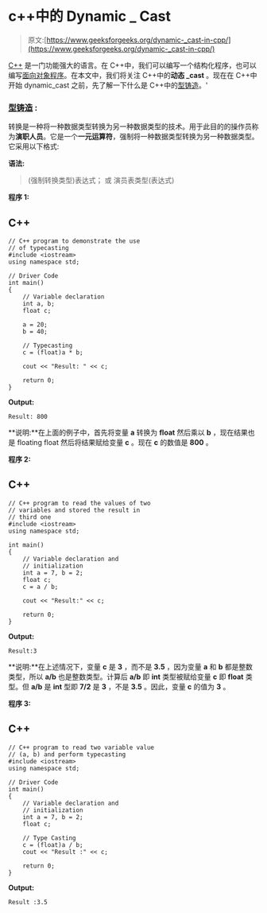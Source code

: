 # c++中的 Dynamic _ Cast

> 原文:[https://www.geeksforgeeks.org/dynamic-_cast-in-cpp/](https://www.geeksforgeeks.org/dynamic-_cast-in-cpp/)

[C++](https://www.geeksforgeeks.org/c-plus-plus/) 是一门功能强大的语言。在 C++中，我们可以编写一个结构化程序，也可以编写[面向对象程序](https://www.geeksforgeeks.org/oops-object-oriented-design/)。在本文中，我们将关注 C++中的**动态 _cast** 。现在在 C++中开始 dynamic_cast 之前，先了解一下什么是 C++中的[型铸造](https://www.geeksforgeeks.org/type-conversion-in-c/)。'

### [<u>型铸造</u>](https://www.geeksforgeeks.org/type-conversion-c/) :

转换是一种将一种数据类型转换为另一种数据类型的技术。用于此目的的操作员称为**演职人员**。它是一个**一元运算符**，强制将一种数据类型转换为另一种数据类型。它采用以下格式:

**语法:**

> (强制转换类型)表达式；
> 或
> 演员表类型(表达式)

**程序 1:**

## C++

```
// C++ program to demonstrate the use
// of typecasting
#include <iostream>
using namespace std;

// Driver Code
int main()
{
    // Variable declaration
    int a, b;
    float c;

    a = 20;
    b = 40;

    // Typecasting
    c = (float)a * b;

    cout << "Result: " << c;

    return 0;
}
```

**Output:**

```
Result: 800

```

**说明:**在上面的例子中，首先将变量 **a** 转换为 **float** 然后乘以 **b** ，现在结果也是 floating float 然后将结果赋给变量 **c** 。现在 **c** 的数值是 **800** 。

**程序 2:**

## C++

```
// C++ program to read the values of two
// variables and stored the result in
// third one
#include <iostream>
using namespace std;

int main()
{
    // Variable declaration and
    // initialization
    int a = 7, b = 2;
    float c;
    c = a / b;

    cout << "Result:" << c;

    return 0;
}
```

**Output:**

```
Result:3

```

**说明:**在上述情况下，变量 **c** 是 **3** ，而不是 **3.5** ，因为变量 **a** 和 **b** 都是整数类型，所以 **a/b** 也是整数类型。计算后 **a/b** 即 **int** 类型被赋给变量 **c** 即 **float** 类型。但 **a/b** 是 **int** 型即 **7/2** 是 **3** ，不是 **3.5** 。因此，变量 **c** 的值为 **3** 。

**程序 3:**

## C++

```
// C++ program to read two variable value
// (a, b) and perform typecasting
#include <iostream>
using namespace std;

// Driver Code
int main()
{
    // Variable declaration and
    // initialization
    int a = 7, b = 2;
    float c;

    // Type Casting
    c = (float)a / b;
    cout << "Result :" << c;

    return 0;
}
```

**Output:**

```
Result :3.5

```